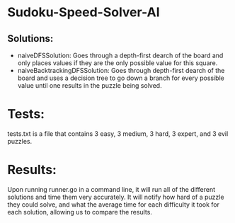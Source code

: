 # Sudoku-Speed-Solver-AI

## Solutions:
 - naiveDFSSolution: Goes through a depth-first dearch of the board and only places values if they are the only possible value for this square.
 - naiveBacktrackingDFSSolution: Goes through depth-first dearch of the board and uses a decision tree to go down a branch for every possible value until one results in the puzzle being solved.

# Tests:
tests.txt is a file that contains 3 easy, 3 medium, 3 hard, 3 expert, and 3 evil puzzles. 

# Results:
Upon running runner.go in a command line, it will run all of the different solutions and time them very accurately. It will notify how hard of a puzzle they could solve, and what the average time for each difficulty it took for each solution, allowing us to compare the results.
